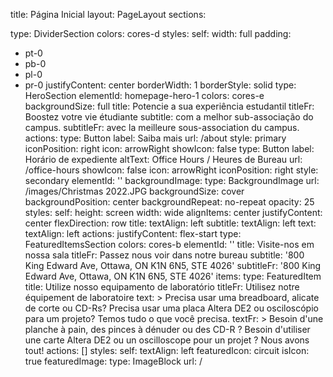title: Página Inicial
layout: PageLayout
sections:

type: DividerSection
colors: cores-d
styles:
self:
width: full
padding:
- pt-0
- pb-0
- pl-0
- pr-0
justifyContent: center
borderWidth: 1
borderStyle: solid
type: HeroSection
elementId: homepage-hero-1
colors: cores-e
backgroundSize: full
title: Potencie a sua experiência estudantil
titleFr: Boostez votre vie étudiante
subtitle: com a melhor sub-associação do campus.
subtitleFr: avec la meilleure sous-association du campus.
actions:
type: Button
label: Saiba mais
url: /about
style: primary
iconPosition: right
icon: arrowRight
showIcon: false
type: Button
label: Horário de expediente
altText: Office Hours / Heures de Bureau
url: /office-hours
showIcon: false
icon: arrowRight
iconPosition: right
style: secondary
elementId: ''
backgroundImage:
type: BackgroundImage
url: /images/Christmas 2022.JPG
backgroundSize: cover
backgroundPosition: center
backgroundRepeat: no-repeat
opacity: 25
styles:
self:
height: screen
width: wide
alignItems: center
justifyContent: center
flexDirection: row
title:
textAlign: left
subtitle:
textAlign: left
text:
textAlign: left
actions:
justifyContent: flex-start
type: FeaturedItemsSection
colors: cores-b
elementId: ''
title: Visite-nos em nossa sala
titleFr: Passez nous voir dans notre bureau
subtitle: '800 King Edward Ave, Ottawa, ON K1N 6N5, STE 4026'
subtitleFr: '800 King Edward Ave, Ottawa, ON K1N 6N5, STE 4026'
items:
type: FeaturedItem
title: Utilize nosso equipamento de laboratório
titleFr: Utilisez notre équipement de laboratoire
text: >
Precisa usar uma breadboard, alicate de corte ou CD-Rs? Precisa usar uma
placa Altera DE2 ou osciloscópio para um projeto? Temos tudo o que você precisa.
textFr: >
Besoin d'une planche à pain, des pinces à dénuder ou des CD-R ? Besoin
d'utiliser une carte Altera DE2 ou un oscilloscope pour un projet ?
Nous avons tout!
actions: []
styles:
self:
textAlign: left
featuredIcon: circuit
isIcon: true
featuredImage:
type: ImageBlock
url: /